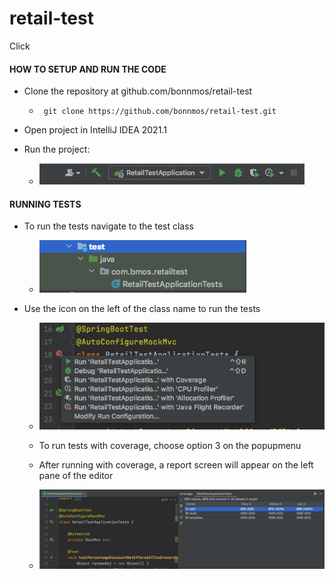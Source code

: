 # retail-test

Click 

#### HOW TO SETUP AND RUN THE CODE

* Clone the repository at github.com/bonnmos/retail-test
  * ```  git clone https://github.com/bonnmos/retail-test.git  ```
* Open project in IntelliJ IDEA 2021.1
* Run the project:
  
  * ![GitHub Logo](/run-retail.png)

#### RUNNING TESTS

* To run the tests navigate to the test class

  * ![GitHub Logo](/test-file.png)

* Use the icon on the left of the class name to run the tests 
  * ![GitHub Logo](/run-test-options.png)

  * To run tests with coverage, choose option 3 on the popupmenu

  * After running with coverage, a report screen will appear on the left pane of the editor
  
  * ![GitHub Logo](/coverage-report.png)
